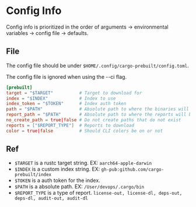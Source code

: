# Config Info

Config info is prioritized in the order of arguments -> environmental variables -> config file -> defaults.

## File

The config file should be under ```$HOME/.config/cargo-prebuilt/config.toml```.

The config file is ignored when using the --ci flag.

```toml
[prebuilt]
target = "$TARGET"          # Target to download for
index = "$INDEX"            # Index to use
index_token = "$TOKEN"      # Index auth token
path = "$PATH"              # Absolute path to where the binaries will be installed
report_path = "$PATH"       # Absolute path to where the reports will be put
no_create_path = true|false # Do not create paths that do not exist
reports = ["$REPORT_TYPE"]  # Reports to download
color = true|false          # Should CLI colors be on or not
```

## Ref

- ```$TARGET``` is a rustc target string. EX: ```aarch64-apple-darwin```
- ```$INDEX``` is a custom index string. EX: ```gh-pub:github.com/cargo-prebuilt/index```
- ```$TOKEN``` is a auth token for the index.
- ```$PATH``` is a absolute path. EX: ```/User/devops/.cargo/bin```
- ```$REPORT_TYPE``` is a type of report. ```license-out, license-dl, deps-out, deps-dl, audit-out, audit-dl```
